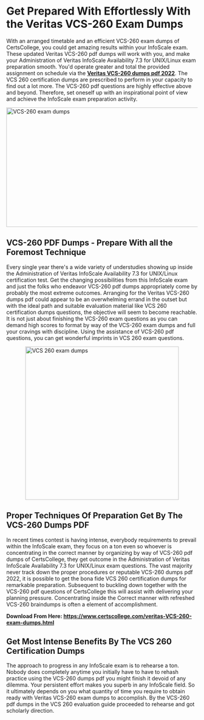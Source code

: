 <h1><strong>Get Prepared With Effortlessly With the Veritas VCS-260 Exam Dumps&nbsp;</strong></h1>
<p><span style="font-weight: 400;">With an arranged timetable and an efficient  VCS-260 exam dumps of CertsCollege, you could get amazing results within your InfoScale exam. These updated Veritas VCS-260 pdf dumps will work with you, and make your Administration of Veritas InfoScale Availability 7.3 for UNIX/Linux exam preparation smooth. You'd operate greater and total the provided assignment on schedule via the <strong><a href="https://www.certscollege.com/veritas-VCS-260-exam-dumps.html">Veritas VCS-260 dumps pdf 2022</a></strong>. The VCS 260 certification dumps are prescribed to perform in your capacity to find out a lot more. The  VCS-260 pdf questions are highly effective above and beyond. Therefore, set oneself up with an inspirational point of view and achieve the InfoScale exam preparation activity.&nbsp;</span></p>
<p><span style="font-weight: 400;"><img style="display: block; margin-left: auto; margin-right: auto;" src="https://i.ibb.co/CPDK3ps/Yellow-and-Blue-Initiative-Blog-Banner.png" alt="VCS-260 exam dumps" width="559" height="315" /></span></p>
<h2><strong>VCS-260 PDF Dumps - Prepare With all the Foremost Technique</strong></h2>
<p><span style="font-weight: 400;">Every single year there's a wide variety of understudies showing up inside the Administration of Veritas InfoScale Availability 7.3 for UNIX/Linux certification test. Get the changing possibilities from this InfoScale exam and just the folks who endeavor VCS-260 pdf dumps appropriately come by probably the most extreme outcomes. Arranging for the Veritas VCS-260 dumps pdf could appear to be an overwhelming errand in the outset but with the ideal path and suitable evaluation material like VCS 260 certification dumps questions, the objective will seem to become reachable. It is not just about finishing the VCS-260 exam questions as you can demand high scores to format by way of the VCS-260 exam dumps and full your cravings with discipline. Using the assistance of VCS-260 pdf questions, you can get wonderful imprints in VCS 260 exam questions.</span></p>
<p><span style="font-weight: 400;"><a href="https://tinyurl.com/97njwf3s"><img style="display: block; margin-left: auto; margin-right: auto;" src="https://i.ibb.co/9tMrhdY/Teacher-Appreciation-Invitation.png" alt="VCS 260 exam dumps " width="404" height="404" /></a></span></p>
<h2><strong>Proper Techniques Of Preparation Get By The VCS-260 Dumps PDF</strong></h2>
<p><span style="font-weight: 400;">In recent times contest is having intense, everybody requirements to prevail within the InfoScale exam, they focus on a ton even so whoever is concentrating in the correct manner by organizing by way of VCS-260 pdf dumps of CertsCollege, they get outcome in the Administration of Veritas InfoScale Availability 7.3 for UNIX/Linux exam questions. The vast majority never track down the proper procedures or reputable VCS-260 dumps pdf 2022, it is possible to get the bona fide VCS 260 certification dumps for remarkable preparation. Subsequent to buckling down together with the  VCS-260 pdf questions of CertsCollege this will assist with delivering your planning pressure. Concentrating inside the Correct manner with refreshed VCS-260 braindumps is often a element of accomplishment.</span></p>
<p><span style="font-weight: 400;"><strong>Download From Here: <a href="https://www.certscollege.com/veritas-VCS-260-exam-dumps.html">https://www.certscollege.com/veritas-VCS-260-exam-dumps.html</a></strong></span></p>
<h2><strong>Get Most Intense Benefits By The VCS 260 Certification Dumps</strong></h2>
<p><span style="font-weight: 400;">The approach to progress in any InfoScale exam is to rehearse a ton. Nobody does completely anytime you initially have to have to rehash practice using the VCS-260 dumps pdf you might finish it devoid of any dilemma. Your persistent effort makes you superb in any InfoScale field. So it ultimately depends on you what quantity of time you require to obtain ready with Veritas VCS-260 exam dumps to accomplish. By the VCS-260 pdf dumps in the VCS 260 evaluation guide proceeded to rehearse and got scholarly direction.</span></p>
